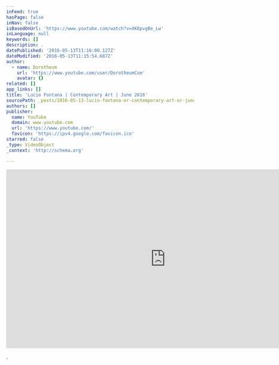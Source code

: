 ```yaml
---
inFeed: true
hasPage: false
inNav: false
isBasedOnUrl: 'https://www.youtube.com/watch?v=XK8pvgBe_Lw'
inLanguage: null
keywords: []
description: .
datePublished: '2016-05-13T11:16:00.127Z'
dateModified: '2016-05-13T11:15:54.687Z'
author:
  - name: Dorotheum
    url: 'https://www.youtube.com/user/DorotheumCom'
    avatar: {}
related: []
app_links: []
title: 'Lucio Fontana | Contemporary Art | June 2016'
sourcePath: _posts/2016-05-13-lucio-fontana-or-contemporary-art-or-june-2016.md
authors: []
publisher:
  name: YouTube
  domain: www.youtube.com
  url: 'https://www.youtube.com/'
  favicon: 'https://ipv4.google.com/favicon.ico'
starred: false
_type: VideoObject
_context: 'http://schema.org'

---
```

<iframe src="https://cdn.embedly.com/widgets/media.html?src=https%3A%2F%2Fwww.youtube.com%2Fembed%2FXK8pvgBe_Lw%3Ffeature%3Doembed&amp;url=http%3A%2F%2Fwww.youtube.com%2Fwatch%3Fv%3DXK8pvgBe_Lw&amp;image=https%3A%2F%2Fi.ytimg.com%2Fvi%2FXK8pvgBe_Lw%2Fhqdefault.jpg&amp;key=b7d04c9b404c499eba89ee7072e1c4f7&amp;type=text%2Fhtml&amp;schema=youtube" width="854" height="480" scrolling="no" frameborder="0" allowfullscreen="" style=""></iframe>

.